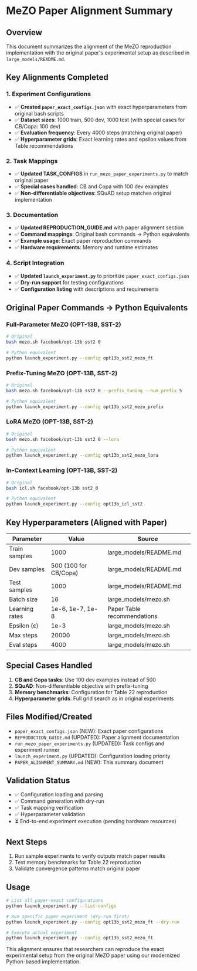 # MeZO Paper Alignment Summary

## Overview
This document summarizes the alignment of the MeZO reproduction implementation with the original paper's experimental setup as described in `large_models/README.md`.

## Key Alignments Completed

### 1. Experiment Configurations
- ✅ **Created `paper_exact_configs.json`** with exact hyperparameters from original bash scripts
- ✅ **Dataset sizes**: 1000 train, 500 dev, 1000 test (with special cases for CB/Copa: 100 dev)
- ✅ **Evaluation frequency**: Every 4000 steps (matching original paper)
- ✅ **Hyperparameter grids**: Exact learning rates and epsilon values from Table recommendations

### 2. Task Mappings
- ✅ **Updated TASK_CONFIGS** in `run_mezo_paper_experiments.py` to match original paper
- ✅ **Special cases handled**: CB and Copa with 100 dev examples
- ✅ **Non-differentiable objectives**: SQuAD setup matches original implementation

### 3. Documentation
- ✅ **Updated REPRODUCTION_GUIDE.md** with paper alignment section
- ✅ **Command mappings**: Original bash commands → Python equivalents
- ✅ **Example usage**: Exact paper reproduction commands
- ✅ **Hardware requirements**: Memory and runtime estimates

### 4. Script Integration
- ✅ **Updated `launch_experiment.py`** to prioritize `paper_exact_configs.json`
- ✅ **Dry-run support** for testing configurations
- ✅ **Configuration listing** with descriptions and requirements

## Original Paper Commands → Python Equivalents

### Full-Parameter MeZO (OPT-13B, SST-2)
```bash
# Original
bash mezo.sh facebook/opt-13b sst2 0

# Python equivalent
python launch_experiment.py --config opt13b_sst2_mezo_ft
```

### Prefix-Tuning MeZO (OPT-13B, SST-2)
```bash
# Original
bash mezo.sh facebook/opt-13b sst2 0 --prefix_tuning --num_prefix 5

# Python equivalent
python launch_experiment.py --config opt13b_sst2_mezo_prefix
```

### LoRA MeZO (OPT-13B, SST-2)
```bash
# Original
bash mezo.sh facebook/opt-13b sst2 0 --lora

# Python equivalent
python launch_experiment.py --config opt13b_sst2_mezo_lora
```

### In-Context Learning (OPT-13B, SST-2)
```bash
# Original
bash icl.sh facebook/opt-13b sst2 0

# Python equivalent
python launch_experiment.py --config opt13b_icl_sst2
```

## Key Hyperparameters (Aligned with Paper)

| Parameter | Value | Source |
|-----------|-------|--------|
| Train samples | 1000 | large_models/README.md |
| Dev samples | 500 (100 for CB/Copa) | large_models/README.md |
| Test samples | 1000 | large_models/README.md |
| Batch size | 16 | large_models/mezo.sh |
| Learning rates | 1e-6, 1e-7, 1e-8 | Paper Table recommendations |
| Epsilon (ε) | 1e-3 | large_models/mezo.sh |
| Max steps | 20000 | large_models/mezo.sh |
| Eval steps | 4000 | large_models/mezo.sh |

## Special Cases Handled

1. **CB and Copa tasks**: Use 100 dev examples instead of 500
2. **SQuAD**: Non-differentiable objective with prefix-tuning
3. **Memory benchmarks**: Configuration for Table 22 reproduction
4. **Hyperparameter grids**: Full grid search as in original experiments

## Files Modified/Created

- `paper_exact_configs.json` (NEW): Exact paper configurations
- `REPRODUCTION_GUIDE.md` (UPDATED): Paper alignment documentation
- `run_mezo_paper_experiments.py` (UPDATED): Task configs and experiment runner
- `launch_experiment.py` (UPDATED): Configuration loading priority
- `PAPER_ALIGNMENT_SUMMARY.md` (NEW): This summary document

## Validation Status
- ✅ Configuration loading and parsing
- ✅ Command generation with dry-run
- ✅ Task mapping verification
- ✅ Hyperparameter validation
- ⏳ End-to-end experiment execution (pending hardware resources)

## Next Steps
1. Run sample experiments to verify outputs match paper results
2. Test memory benchmarks for Table 22 reproduction
3. Validate convergence patterns match original paper

## Usage
```bash
# List all paper-exact configurations
python launch_experiment.py --list-configs

# Run specific paper experiment (dry-run first)
python launch_experiment.py --config opt13b_sst2_mezo_ft --dry-run

# Execute actual experiment
python launch_experiment.py --config opt13b_sst2_mezo_ft
```

This alignment ensures that researchers can reproduce the exact experimental setup from the original MeZO paper using our modernized Python-based implementation.
